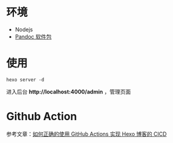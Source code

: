 # 环境
* Nodejs
* [Pandoc 软件包](https://pandoc.org/installing.html)

# 使用
```
hexo server -d
```
进入后台 **http://localhost:4000/admin** ，管理页面


# Github Action
参考文章：[如何正确的使用 GitHub Actions 实现 Hexo 博客的 CICD](https://hdj.me/github-actions-hexo-cicd/)
